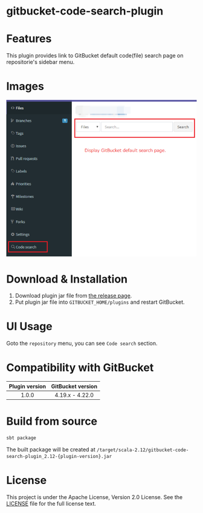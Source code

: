 # gitbucket-code-search-plugin

# Features

This plugin provides link to GitBucket default code(file) search page on repositorie's sidebar menu.

# Images

![menu](./doc/images/image.png)

# Download & Installation

1. Download plugin jar file from [the release page](//github.com/YoshinoriN/gitbucket-code-search-plugin/releases).
2. Put plugin jar file into `GITBUCKET_HOME/plugins` and restart GitBucket.

# UI Usage

Goto the `repository` menu, you can see `Code search` section.

# Compatibility with GitBucket

|Plugin version|GitBucket version|
|:-------------:|:-------:|
|1.0.0|4.19.x - 4.22.0|

# Build from source

```sh
sbt package
```

The built package will be created at `/target/scala-2.12/gitbucket-code-search-plugin_2.12-{plugin-version}.jar`

# License

This project is under the Apache License, Version 2.0 License. See the [LICENSE](./LICENSE) file for the full license text.
